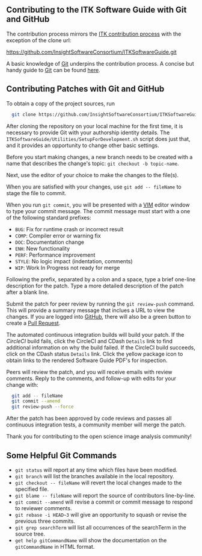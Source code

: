 Contributing to the ITK Software Guide with Git and GitHub
----------------------------------------------------------

The contribution process mirrors the [ITK contribution process](https://github.com/InsightSoftwareConsortium/ITK/blob/master/CONTRIBUTING.md) with the exception of the clone url:

   https://github.com/InsightSoftwareConsortium/ITKSoftwareGuide.git

A basic knowledge of [Git] underpins the contribution process. A concise
but handy guide to [Git] can be found
[here](http://rogerdudler.github.io/git-guide/).


Contributing Patches with Git and GitHub
----------------------------------------

To obtain a copy of the project sources, run

```sh
  git clone https://github.com/InsightSoftwareConsortium/ITKSoftwareGuide.git
```

After cloning the repository on your local machine for the first time, it is
necessary to provide Git with your authorship identity details. The
`ITKSoftwareGuide/Utilities/SetupForDevelopment.sh` script does just that, and
it provides an opportunity to change other basic settings.

Before you start making changes, a new branch needs to be created with a name
that describes the change's topic: `git checkout -b topic-name`.

Next, use the editor of your choice to make the changes to the file(s).

When you are satisfied with your changes, use `git add -- fileName` to stage the
file to commit.

When you run `git commit`, you will be presented with a [VIM] editor window to
type your commit message. The commit message must start with a one of the
following standard prefixes:

  * `BUG`: Fix for runtime crash or incorrect result
  * `COMP`: Compiler error or warning fix
  * `DOC`: Documentation change
  * `ENH`: New functionality
  * `PERF`: Performance improvement
  * `STYLE`: No logic impact (indentation, comments)
  * `WIP`: Work In Progress not ready for merge

Following the prefix, separated by a colon and a space, type a brief one-line
description for the patch. Type a more detailed description of the patch after
a blank line.

Submit the patch for peer review by running the `git review-push` command.
This will provide a summary message that inclues a URL to view the changes. If
you are logged into [GitHub], there will also be a green button to create a
[Pull Request].

The automated continuous integration builds will build your patch. If the
*CircleCI* build fails, click the CircleCI and CDash `Details` link to find
additional information on why the build failed. If the CircleCI build
succeeds, click on the CDash status `Details` link. Click the yellow package
icon to obtain links to the rendered Software Guide PDF's for inspection.

Peers will review the patch, and you will receive emails with review comments.
Reply to the comments, and follow-up with edits for your change with:

```sh
  git add -- fileName
  git commit --amend
  git review-push --force
```

After the patch has been approved by code reviews and passes all continuous
integration tests, a community member will merge the patch.

Thank you for contributing to the open science image analysis community!

Some Helpful Git Commands
-------------------------

  * `git status` will report at any time which files have been modified.
  * `git branch` will list the branches available in the local repository.
  * `git checkout -- fileName` will revert the local changes made to the
    specified file.
  * `git blame -- fileName` will report the source of contributors
    line-by-line.
  * `git commit --amend` will revise a commit or commit message to respond to
    reviewer comments.
  * `git rebase -i HEAD~3` will give an opportunity to squash or revise the
    previous three commits.
  * `git grep searchTerm` will list all occurrences of the searchTerm in the
    source tree.
  * `get help gitCommandName` will show the documentation on the
    `gitCommandName` in HTML format.

<!-- Uncomment these lines after the ITK repository has finished migration to GitHub

*A one-page Git-ITK cheat-sheet is available [here](https://www.itk.org/Wiki/images/1/10/GitITKCheatSheet.pdf).
-->


[Git]: https://git-scm.com/
[VIM]: http://www.vim.org/
[GitHub]: https://github.com/
[Pull Request]: https://help.github.com/articles/about-pull-requests/
